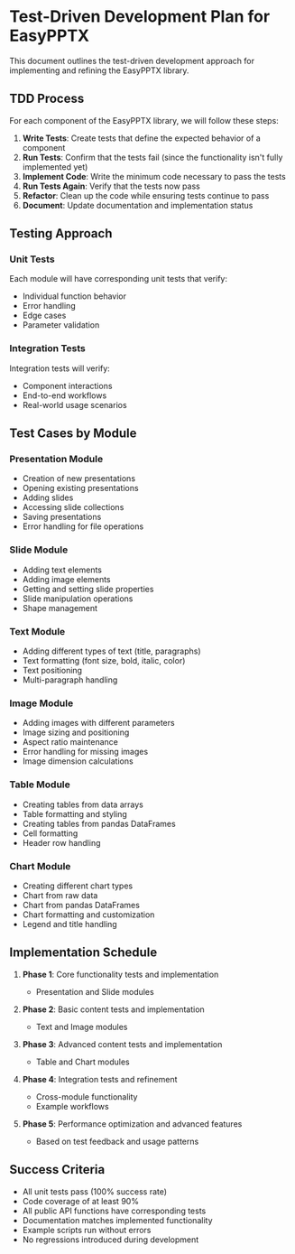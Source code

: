 # Test-Driven Development Plan for EasyPPTX

This document outlines the test-driven development approach for implementing and refining the EasyPPTX library.

## TDD Process

For each component of the EasyPPTX library, we will follow these steps:

1. **Write Tests**: Create tests that define the expected behavior of a component
2. **Run Tests**: Confirm that the tests fail (since the functionality isn't fully implemented yet)
3. **Implement Code**: Write the minimum code necessary to pass the tests
4. **Run Tests Again**: Verify that the tests now pass
5. **Refactor**: Clean up the code while ensuring tests continue to pass
6. **Document**: Update documentation and implementation status

## Testing Approach

### Unit Tests

Each module will have corresponding unit tests that verify:

- Individual function behavior
- Error handling
- Edge cases
- Parameter validation

### Integration Tests

Integration tests will verify:

- Component interactions
- End-to-end workflows
- Real-world usage scenarios

## Test Cases by Module

### Presentation Module

- Creation of new presentations
- Opening existing presentations
- Adding slides
- Accessing slide collections
- Saving presentations
- Error handling for file operations

### Slide Module

- Adding text elements
- Adding image elements
- Getting and setting slide properties
- Slide manipulation operations
- Shape management

### Text Module

- Adding different types of text (title, paragraphs)
- Text formatting (font size, bold, italic, color)
- Text positioning
- Multi-paragraph handling

### Image Module

- Adding images with different parameters
- Image sizing and positioning
- Aspect ratio maintenance
- Error handling for missing images
- Image dimension calculations

### Table Module

- Creating tables from data arrays
- Table formatting and styling
- Creating tables from pandas DataFrames
- Cell formatting
- Header row handling

### Chart Module

- Creating different chart types
- Chart from raw data
- Chart from pandas DataFrames
- Chart formatting and customization
- Legend and title handling

## Implementation Schedule

1. **Phase 1**: Core functionality tests and implementation
   - Presentation and Slide modules

2. **Phase 2**: Basic content tests and implementation
   - Text and Image modules

3. **Phase 3**: Advanced content tests and implementation
   - Table and Chart modules

4. **Phase 4**: Integration tests and refinement
   - Cross-module functionality
   - Example workflows

5. **Phase 5**: Performance optimization and advanced features
   - Based on test feedback and usage patterns

## Success Criteria

- All unit tests pass (100% success rate)
- Code coverage of at least 90%
- All public API functions have corresponding tests
- Documentation matches implemented functionality
- Example scripts run without errors
- No regressions introduced during development
